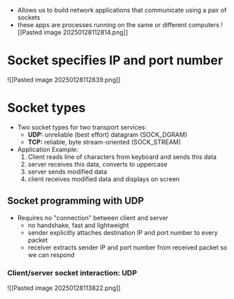 - Allows us to build network applications that communicate using a pair of sockets
- these apps are processes running on the same or different computers
![[Pasted image 20250128112814.png]]
# Socket specifies IP and port number
![[Pasted image 20250128112839.png]]
# Socket types
- Two socket types for two transport services:
	- **UDP:** unreliable (best effort) datagram (SOCK_DGRAM)
	- **TCP:** reliable, byte stream-oriented (SOCK_STREAM)
- Application Example:
	1. Client reads line of characters from keyboard and sends this data
	2. server receives this data, converts to uppercase
	3. server sends modified data
	4. client receives modified data and displays on screen
## Socket programming with UDP
- Requires no "connection" between client and server
	- no handshake, fast and lightweight
	- sender explicitly attaches destination IP and port number to every packet
	- receiver extracts sender IP and port number from received packet so we can respond
### Client/server socket interaction: UDP
![[Pasted image 20250128113822.png]]
